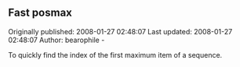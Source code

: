 ## Fast posmax 
Originally published: 2008-01-27 02:48:07 
Last updated: 2008-01-27 02:48:07 
Author: bearophile - 
 
To quickly find the index of the first maximum item of a sequence.